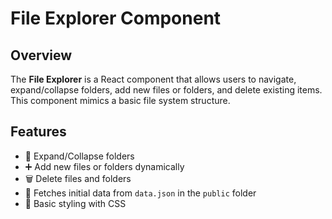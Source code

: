 # File Explorer Component

## Overview

The **File Explorer** is a React component that allows users to navigate, expand/collapse folders, add new files or folders, and delete existing items. This component mimics a basic file system structure.

## Features

- 📂 Expand/Collapse folders
- ➕ Add new files or folders dynamically
- 🗑️ Delete files and folders
- 📄 Fetches initial data from `data.json` in the `public` folder
- 🎨 Basic styling with CSS


